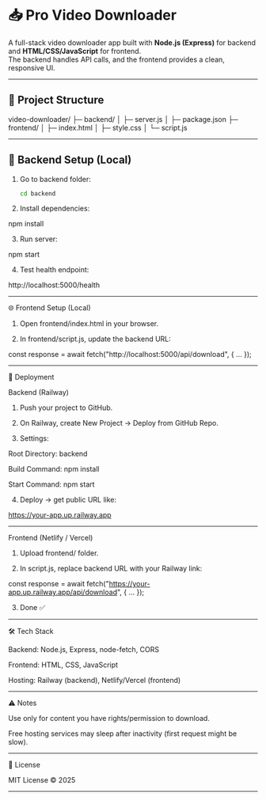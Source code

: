 # 📥 Pro Video Downloader

A full-stack video downloader app built with **Node.js (Express)** for backend and **HTML/CSS/JavaScript** for frontend.  
The backend handles API calls, and the frontend provides a clean, responsive UI.

---

## 🚀 Project Structure

video-downloader/ ├─ backend/ │  ├─ server.js │  ├─ package.json ├─ frontend/ │  ├─ index.html │  ├─ style.css │  └─ script.js

---

## 🔧 Backend Setup (Local)

1. Go to backend folder:
   ```bash
   cd backend

2. Install dependencies:

npm install


3. Run server:

npm start


4. Test health endpoint:

http://localhost:5000/health




---

🌐 Frontend Setup (Local)

1. Open frontend/index.html in your browser.


2. In frontend/script.js, update the backend URL:

const response = await fetch("http://localhost:5000/api/download", { ... });




---

🚀 Deployment

Backend (Railway)

1. Push your project to GitHub.


2. On Railway, create New Project → Deploy from GitHub Repo.


3. Settings:

Root Directory: backend

Build Command: npm install

Start Command: npm start



4. Deploy → get public URL like:

https://your-app.up.railway.app




---

Frontend (Netlify / Vercel)

1. Upload frontend/ folder.


2. In script.js, replace backend URL with your Railway link:

const response = await fetch("https://your-app.up.railway.app/api/download", { ... });


3. Done ✅




---

🛠️ Tech Stack

Backend: Node.js, Express, node-fetch, CORS

Frontend: HTML, CSS, JavaScript

Hosting: Railway (backend), Netlify/Vercel (frontend)



---

⚠️ Notes

Use only for content you have rights/permission to download.

Free hosting services may sleep after inactivity (first request might be slow).



---

📜 License

MIT License © 2025

---
